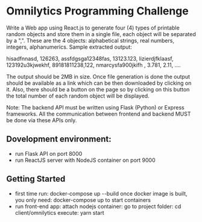 # Omnilytics Programming Challenge

Write a Web app using React.js to generate four (4) types of printable random objects and store them in a single file, each object will be separated by a ",".  These are the 4 objects: alphabetical strings, real numbers, integers, alphanumerics.
Sample extracted output:

hisadfnnasd, 126263, assfdgsga12348fas, 13123.123, 
lizierdjfklaasf, 123192u3kjwekhf, 89181811238,122, 
nmarcysfa900jkifh  , 3.781, 2.11, ....

 The output should be 2MB in size. Once file generation is done the output should be available as a link which can be then downloaded by clicking on it. Also, there should be a button on the page so by clicking on this button the total number of each random object will be displayed.

Note: The backend API must be written using Flask (Python) or Express frameworks. All the communication between frontend and backend MUST be done via these APIs only.


## Dovelopment environment:
- run Flask API on port 8000
- run ReactJS server with NodeJS container on port 9000

## Getting Started
- first time run:
docker-compose up --build
once docker image is built, you only need:
docker-compose up
to start containers
- run front-end app:
attach nodejs container:
go to project folder:
cd client/omnilytics
execute:
yarn start



